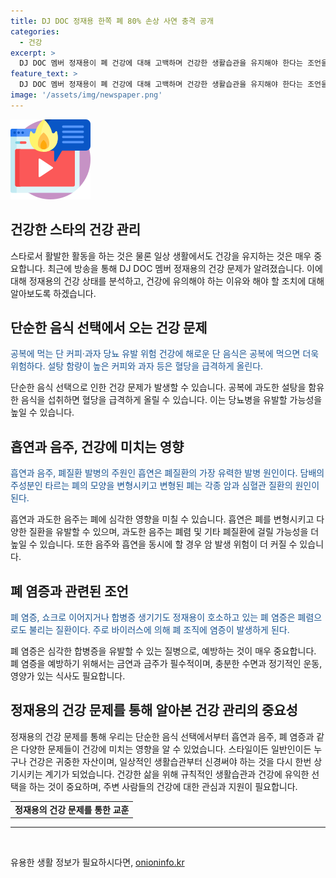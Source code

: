 ```yaml
---
title: DJ DOC 정재용 한쪽 폐 80% 손상 사연 충격 공개
categories:
  - 건강
excerpt: >
  DJ DOC 멤버 정재용이 폐 건강에 대해 고백하며 건강한 생활습관을 유지해야 한다는 조언을 받았다. 그의 건강 상태가 나빠진 원인 중에는 공복에 설탕이 많은 커피와 과자를 섭취하는 습관과 과도한 담배 흡연, 술 마시기가 있다. 이로 인해 오른쪽 폐가 80% 손상되고 염증이 계속되는 등 폐 건강이 위험에 처해 있는데, 이러한 생활습관은 당뇨와 폐질환 발병 위험을 높이는 등 심각한 건강 문제를 야기할 수 있다. 그는 건강한 생활습관의 중요성을 다시 한번 상기시켰다.
feature_text: >
  DJ DOC 멤버 정재용이 폐 건강에 대해 고백하며 건강한 생활습관을 유지해야 한다는 조언을 받았다. 그의 건강 상태가 나빠진 원인 중에는 공복에 설탕이 많은 커피와 과자를 섭취하는 습관과 과도한 담배 흡연, 술 마시기가 있다. 이로 인해 오른쪽 폐가 80% 손상되고 염증이 계속되는 등 폐 건강이 위험에 처해 있는데, 이러한 생활습관은 당뇨와 폐질환 발병 위험을 높이는 등 심각한 건강 문제를 야기할 수 있다. 그는 건강한 생활습관의 중요성을 다시 한번 상기시켰다.
image: '/assets/img/newspaper.png'
---
```


<p><img src="/assets/img/news.png" alt="rentncar 속보" /></p>

<h2>건강한 스타의 건강 관리</h2>

<p data-ke-size="size16">스타로서 활발한 활동을 하는 것은 물론 일상 생활에서도 건강을 유지하는 것은 매우 중요합니다. 최근에 방송을 통해 DJ DOC 멤버 정재용의 건강 문제가 알려졌습니다. 이에 대해 정재용의 건강 상태를 분석하고, 건강에 유의해야 하는 이유와 해야 할 조치에 대해 알아보도록 하겠습니다.</p>

<h2>단순한 음식 선택에서 오는 건강 문제</h2>

<p><span style="color: #1a5490;">공복에 먹는 단 커피·과자 당뇨 유발 위험 건강에 해로운 단 음식은 공복에 먹으면 더욱 위험하다. 설탕 함량이 높은 커피와 과자 등은 혈당을 급격하게 올린다.</span></p>

<p data-ke-size="size16">단순한 음식 선택으로 인한 건강 문제가 발생할 수 있습니다. 공복에 과도한 설탕을 함유한 음식을 섭취하면 혈당을 급격하게 올릴 수 있습니다. 이는 당뇨병을 유발할 가능성을 높일 수 있습니다.</p>

<h2>흡연과 음주, 건강에 미치는 영향</h2>

<p><span style="color: #1a5490;">흡연과 음주, 폐질환 발병의 주원인 흡연은 폐질환의 가장 유력한 발병 원인이다. 담배의 주성분인 타르는 폐의 모양을 변형시키고 변형된 폐는 각종 암과 심혈관 질환의 원인이 된다.</span></p>

<p data-ke-size="size16">흡연과 과도한 음주는 폐에 심각한 영향을 미칠 수 있습니다. 흡연은 폐를 변형시키고 다양한 질환을 유발할 수 있으며, 과도한 음주는 폐렴 및 기타 폐질환에 걸릴 가능성을 더 높일 수 있습니다. 또한 음주와 흡연을 동시에 할 경우 암 발생 위험이 더 커질 수 있습니다.</p>

<h2>폐 염증과 관련된 조언</h2>

<p><span style="color: #1a5490;">폐 염증, 쇼크로 이어지거나 합병증 생기기도 정재용이 호소하고 있는 폐 염증은 폐렴으로도 불리는 질환이다. 주로 바이러스에 의해 폐 조직에 염증이 발생하게 된다.</span></p>

<p data-ke-size="size16">폐 염증은 심각한 합병증을 유발할 수 있는 질병으로, 예방하는 것이 매우 중요합니다. 폐 염증을 예방하기 위해서는 금연과 금주가 필수적이며, 충분한 수면과 정기적인 운동, 영양가 있는 식사도 필요합니다.</p>

<h2>정재용의 건강 문제를 통해 알아본 건강 관리의 중요성</h2>

<p data-ke-size="size16">정재용의 건강 문제를 통해 우리는 단순한 음식 선택에서부터 흡연과 음주, 폐 염증과 같은 다양한 문제들이 건강에 미치는 영향을 알 수 있었습니다. 스타일이든 일반인이든 누구나 건강은 귀중한 자산이며, 일상적인 생활습관부터 신경써야 하는 것을 다시 한번 상기시키는 계기가 되었습니다. 건강한 삶을 위해 규칙적인 생활습관과 건강에 유익한 선택을 하는 것이 중요하며, 주변 사람들의 건강에 대한 관심과 지원이 필요합니다.</p>

<table>
  <tbody>
    <tr>
      <td style="text-align: center; height: 17px;"><b>정재용의 건강 문제를 통한 교훈</b></td>
    </tr>
  </tbody>
</table>

<hr>

<p data-ke-size="size16">&nbsp;</p>
유용한 생활 정보가 필요하시다면, <a href="https://onioninfo.kr" rel="dofollow">onioninfo.kr</a>


